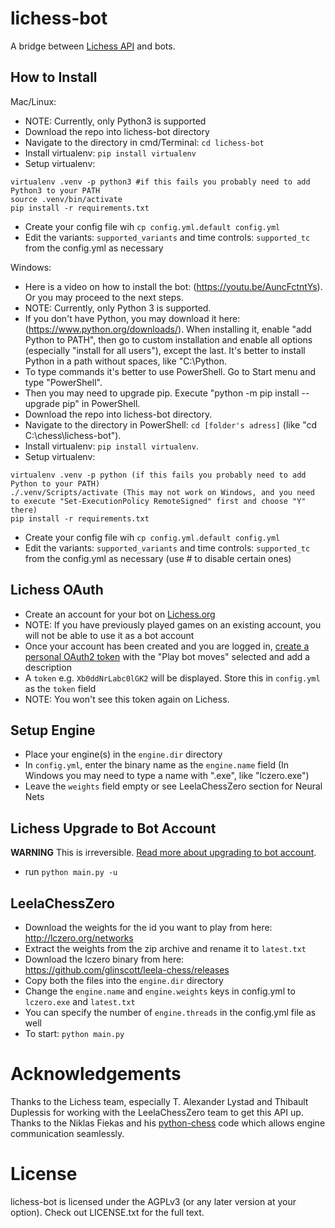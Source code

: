 # lichess-bot
A bridge between [Lichess API](https://lichess.org/api#tag/Chess-Bot) and bots.


## How to Install
Mac/Linux:
- NOTE: Currently, only Python3 is supported
- Download the repo into lichess-bot directory
- Navigate to the directory in cmd/Terminal: `cd lichess-bot`
- Install virtualenv: `pip install virtualenv`
- Setup virtualenv:
```
virtualenv .venv -p python3 #if this fails you probably need to add Python3 to your PATH
source .venv/bin/activate
pip install -r requirements.txt
```
- Create your config file wih `cp config.yml.default config.yml`
- Edit the variants: `supported_variants` and time controls: `supported_tc` from the config.yml as necessary
  
Windows:
- Here is a video on how to install the bot: (https://youtu.be/AuncFctntYs). Or you may proceed to the next steps.
- NOTE: Currently, only Python 3 is supported.
- If you don't have Python, you may download it here: (https://www.python.org/downloads/). When installing it, enable "add Python to PATH", then go to custom installation and enable all options (especially "install for all users"), except the last. It's better to install Python in a path without spaces, like "C:\Python\. 
- To type commands it's better to use PowerShell. Go to Start menu and type "PowerShell". 
- Then you may need to upgrade pip. Execute "python -m pip install --upgrade pip" in PowerShell. 
- Download the repo into lichess-bot directory.
- Navigate to the directory in PowerShell: `cd [folder's adress]` (like "cd C:\chess\lichess-bot").
- Install virtualenv: `pip install virtualenv`.
- Setup virtualenv:
```
virtualenv .venv -p python (if this fails you probably need to add Python to your PATH)
./.venv/Scripts/activate (This may not work on Windows, and you need to execute "Set-ExecutionPolicy RemoteSigned" first and choose "Y" there)
pip install -r requirements.txt
```
- Create your config file wih `cp config.yml.default config.yml`
- Edit the variants: `supported_variants` and time controls: `supported_tc` from the config.yml as necessary (use # to disable certain ones)


## Lichess OAuth
- Create an account for your bot on [Lichess.org](https://lichess.org/signup)
- NOTE: If you have previously played games on an existing account, you will not be able to use it as a bot account
- Once your account has been created and you are logged in, [create a personal OAuth2 token](https://lichess.org/account/oauth/token) with the "Play bot moves" selected and add a description
- A `token` e.g. `Xb0ddNrLabc0lGK2` will be displayed. Store this in `config.yml` as the `token` field
- NOTE: You won't see this token again on Lichess.


## Setup Engine
- Place your engine(s) in the `engine.dir` directory
- In `config.yml`, enter the binary name as the `engine.name` field (In Windows you may need to type a name with ".exe", like "lczero.exe")
- Leave the `weights` field empty or see LeelaChessZero section for Neural Nets


## Lichess Upgrade to Bot Account
**WARNING** This is irreversible. [Read more about upgrading to bot account](https://lichess.org/api#operation/botAccountUpgrade).
- run `python main.py -u`


## LeelaChessZero
- Download the weights for the id you want to play from here: http://lczero.org/networks
- Extract the weights from the zip archive and rename it to `latest.txt`
- Download the lczero binary from here: https://github.com/glinscott/leela-chess/releases
- Copy both the files into the `engine.dir` directory
- Change the `engine.name` and `engine.weights` keys in config.yml to `lczero.exe` and `latest.txt`
- You can specify the number of `engine.threads` in the config.yml file as well
- To start: `python main.py`


# Acknowledgements
Thanks to the Lichess team, especially T. Alexander Lystad and Thibault Duplessis for working with the LeelaChessZero
team to get this API up. Thanks to the Niklas Fiekas and his [python-chess](https://github.com/niklasf/python-chess) code which allows engine communication seamlessly.

# License
lichess-bot is licensed under the AGPLv3 (or any later version at your option). Check out LICENSE.txt for the full text.
